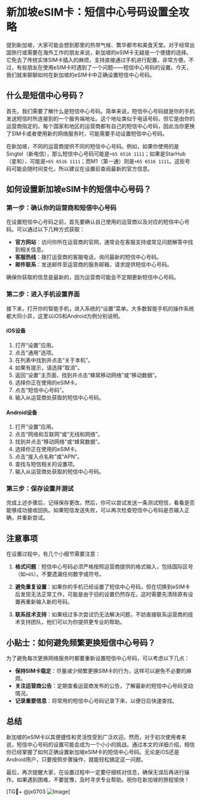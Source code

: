 # 新加坡eSIM卡：短信中心号码设置全攻略

提到新加坡，大家可能会想到那里的热带气候、繁华都市和美食天堂。对于经常出国旅行或需要在海外工作的朋友来说，新加坡的eSIM卡无疑是一个便捷的选择。它免去了传统实体SIM卡插入的麻烦，支持直接通过手机进行配置，非常方便。不过，有些朋友在使用eSIM卡时遇到了一个问题——短信中心号码的设置。今天，我们就来聊聊如何在新加坡的eSIM卡中正确设置短信中心号码。

## 什么是短信中心号码？

首先，我们需要了解什么是短信中心号码。简单来说，短信中心号码就是你的手机发送短信时所连接到的一个服务端地址。这个地址类似于电话号码，但它是由你的运营商指定的。每个国家和地区的运营商都有自己的短信中心号码，因此当你更换了SIM卡或者使用新的网络服务时，可能需要手动设置短信中心号码。

在新加坡，不同的运营商提供不同的短信中心号码。例如，如果你使用的是Singtel（新电信），那么短信中心号码可能是`+65 6516 1111`；如果是StarHub（星和），可能是`+65 6516 1111`；而M1（第一通）则是`+65 6516 1111`。这些号码可能会随时间变化，所以建议在设置前查阅最新的官方信息。

## 如何设置新加坡eSIM卡的短信中心号码？

### 第一步：确认你的运营商和短信中心号码

在设置短信中心号码之前，首先要确认自己使用的运营商以及对应的短信中心号码。可以通过以下几种方式获取：

- **官方网站**：访问你所在运营商的官网，通常会在客服支持或常见问题解答中找到相关信息。
- **客服热线**：拨打运营商的客服电话，询问最新的短信中心号码。
- **邮件联系**：发送邮件至运营商的服务邮箱，请求提供短信中心号码。

确保你获取的信息是最新的，因为运营商可能会不定期更新短信中心号码。

### 第二步：进入手机设置界面

接下来，打开你的智能手机，进入系统的“设置”菜单。大多数智能手机的操作系统都大同小异，这里以iOS和Android为例分别说明。

#### iOS设备

1. 打开“设置”应用。
2. 点击“通用”选项。
3. 在列表中找到并点击“关于本机”。
4. 如果有提示，请选择“取消”。
5. 返回“设置”主页面，找到并点击“蜂窝移动网络”或“移动数据”。
6. 选择你正在使用的eSIM卡。
7. 点击“短信中心号码”。
8. 输入从运营商处获取的短信中心号码。

#### Android设备

1. 打开“设置”应用。
2. 点击“网络和互联网”或“无线和网络”。
3. 找到并点击“移动网络”或“蜂窝数据”。
4. 选择你正在使用的eSIM卡。
5. 点击“接入点名称”或“APN”。
6. 查找与短信相关的设置项。
7. 输入从运营商处获取的短信中心号码。

### 第三步：保存设置并测试

完成上述步骤后，记得保存更改。然后，你可以尝试发送一条测试短信，看看是否能够成功接收回执。如果短信发送失败，可以再次检查短信中心号码是否输入正确，并重新尝试。

## 注意事项

在设置过程中，有几个小细节需要注意：

1. **格式问题**：短信中心号码必须严格按照运营商提供的格式输入，包括国际区号（如`+65`）。不要遗漏任何数字或符号。
   
2. **避免重复设置**：如果你的手机已经设置了短信中心号码，但在切换到eSIM卡后发现无法正常工作，可能是由于旧的设置仍然存在。这时需要先清除原有设置再重新输入新的号码。

3. **联系技术支持**：如果经过多次尝试仍无法解决问题，不妨直接联系运营商的技术支持团队，他们可以为你提供更专业的帮助。

## 小贴士：如何避免频繁更换短信中心号码？

为了避免每次更换网络服务时都要重新设置短信中心号码，可以考虑以下几点：

- **保持SIM卡稳定**：尽量减少频繁更换SIM卡的行为，这样可以避免不必要的麻烦。
- **关注运营商公告**：定期查看运营商发布的公告，了解最新的短信中心号码变动情况。
- **记录重要信息**：将常用的短信中心号码记录下来，以便日后快速查找。

## 总结

新加坡的eSIM卡以其便捷性和灵活性受到广泛欢迎。然而，对于初次使用者来说，短信中心号码的设置可能会成为一个小小的挑战。通过本文的详细介绍，相信你已经掌握了如何正确设置新加坡eSIM卡的短信中心号码。无论是iOS还是Android用户，只要按照步骤操作，就能轻松搞定这一问题。

最后，再次提醒大家，在设置过程中一定要仔细核对信息，确保无误后再进行操作。如果遇到困难，不要犹豫，及时寻求专业帮助。祝你在新加坡的旅程愉快！

[TG💪+ @jx0703 ![Image](https://github.com/user-attachments/assets/dbca1d08-cadb-493c-b0ec-ad6f7a83f270)]